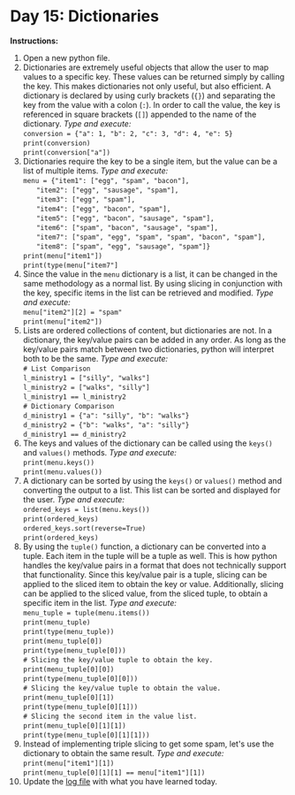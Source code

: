 # Day 15: Dictionaries 
**Instructions:** 
1. Open a new python file.
2. Dictionaries are extremely useful objects that allow the user to map values to a specific key. These values can be returned simply by calling the key. This makes dictionaries not only useful, but also efficient. A dictionary is declared by using curly brackets (`{}`) and separating the key from the value with a colon (`:`). In order to call the value, the key is referenced in square brackets (`[]`) appended to the name of the dictionary. _Type and execute:_  
   `conversion = {"a": 1, "b": 2, "c": 3, "d": 4, "e": 5}`  
   `print(conversion)`  
   `print(conversion["a"])`
3. Dictionaries require the key to be a single item, but the value can be a list of multiple items. _Type and execute:_  
   `menu = {"item1": ["egg", "spam", "bacon"],`  
   &nbsp;&nbsp;&nbsp;&nbsp;&nbsp;&nbsp;`"item2": ["egg", "sausage", "spam"],`  
   &nbsp;&nbsp;&nbsp;&nbsp;&nbsp;&nbsp;`"item3": ["egg", "spam"],`  
   &nbsp;&nbsp;&nbsp;&nbsp;&nbsp;&nbsp;`"item4": ["egg", "bacon", "spam"],`  
   &nbsp;&nbsp;&nbsp;&nbsp;&nbsp;&nbsp;`"item5": ["egg", "bacon", "sausage", "spam"],`  
   &nbsp;&nbsp;&nbsp;&nbsp;&nbsp;&nbsp;`"item6": ["spam", "bacon", "sausage", "spam"],`  
   &nbsp;&nbsp;&nbsp;&nbsp;&nbsp;&nbsp;`"item7": ["spam", "egg", "spam", "spam", "bacon", "spam"],`  
   &nbsp;&nbsp;&nbsp;&nbsp;&nbsp;&nbsp;`"item8": ["spam", "egg", "sausage", "spam"]}`  
   `print(menu["item1"])`  
   `print(type(menu["item7"]`
4. Since the value in the `menu` dictionary is a list, it can be changed in the same methodology as a normal list. By using slicing in conjunction with the key, specific items in the list can be retrieved and modified. _Type and execute:_  
   `menu["item2"][2] = "spam"`  
   `print(menu["item2"])`
5. Lists are ordered collections of content, but dictionaries are not. In a dictionary, the key/value pairs can be added in any order. As long as the key/value pairs match between two dictionaries, python will interpret both to be the same. _Type and execute:_  
   `# List Comparison`  
   `l_ministry1 = ["silly", "walks"]`  
   `l_ministry2 = ["walks", "silly"]`  
   `l_ministry1 == l_ministry2`  
   `# Dictionary Comparison`  
   `d_ministry1 = {"a": "silly", "b": "walks"}`  
   `d_ministry2 = {"b": "walks", "a": "silly"}`  
   `d_ministry1 == d_ministry2`  
6. The keys and values of the dictionary can be called using the `keys()` and `values()` methods. _Type and execute:_  
    `print(menu.keys())`  
    `print(menu.values())`
7. A dictionary can be sorted by using the `keys()` or `values()` method and converting the output to a list. This list can be sorted and displayed for the user. _Type and execute:_  
    `ordered_keys = list(menu.keys())`  
    `print(ordered_keys)`  
    `ordered_keys.sort(reverse=True)`  
    `print(ordered_keys)`
8. By using the `tuple()` function, a dictionary can be converted into a tuple. Each item in the tuple will be a tuple as well. This is how python handles the key/value pairs in a format that does not technically support that functionality. Since this key/value pair is a tuple, slicing can be applied to the sliced item to obtain the key or value. Additionally, slicing can be applied to the sliced value, from the sliced tuple, to obtain a specific item in the list. _Type and execute:_  
    `menu_tuple = tuple(menu.items())`  
    `print(menu_tuple)`  
    `print(type(menu_tuple))`  
    `print(menu_tuple[0])`  
    `print(type(menu_tuple[0]))`  
    `# Slicing the key/value tuple to obtain the key.`  
    `print(menu_tuple[0][0])`  
    `print(type(menu_tuple[0][0]))`  
    `# Slicing the key/value tuple to obtain the value.`  
    `print(menu_tuple[0][1])`  
    `print(type(menu_tuple[0][1]))`  
    `# Slicing the second item in the value list.`  
    `print(menu_tuple[0][1][1])`  
    `print(type(menu_tuple[0][1][1]))`
9. Instead of implementing triple slicing to get some spam, let's use the dictionary to obtain the same result. _Type and execute:_  
    `print(menu["item1"][1])`  
    `print(menu_tuple[0][1][1] == menu["item1"][1])` 
10. Update the [log file](../../log.md) with what you have learned today.
